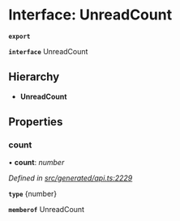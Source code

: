 # Interface: UnreadCount

**`export`** 

**`interface`** UnreadCount

## Hierarchy

* **UnreadCount**

## Properties

###  count

• **count**: *number*

*Defined in [src/generated/api.ts:2229](https://github.com/mailslurp/mailslurp-client-ts-js/blob/6b83217/src/generated/api.ts#L2229)*

**`type`** {number}

**`memberof`** UnreadCount
